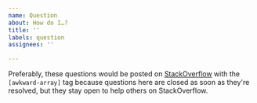 ```yaml
---
name: Question
about: How do I…?
title: ''
labels: question
assignees: ''

---
```


Preferably, these questions would be posted on [StackOverflow](https://stackoverflow.com/questions/tagged/awkward-array) with the `[awkward-array]` tag because questions here are closed as soon as they're resolved, but they stay open to help others on StackOverflow.
